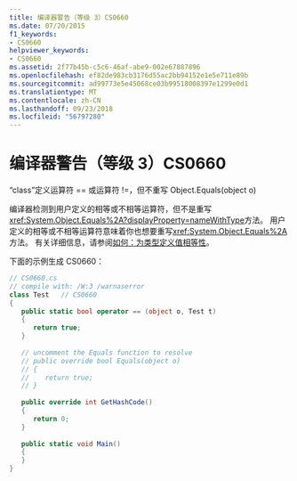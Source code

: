 ```yaml
---
title: 编译器警告（等级 3）CS0660
ms.date: 07/20/2015
f1_keywords:
- CS0660
helpviewer_keywords:
- CS0660
ms.assetid: 2f77b45b-c5c6-46af-abe9-002e67887896
ms.openlocfilehash: ef82de983cb3176d55ac2bb94152e1e5e711e89b
ms.sourcegitcommit: ad99773e5e45068ce03b99518008397e1299e0d1
ms.translationtype: MT
ms.contentlocale: zh-CN
ms.lasthandoff: 09/23/2018
ms.locfileid: "56797280"
---
```

# <a name="compiler-warning-level-3-cs0660"></a>编译器警告（等级 3）CS0660

“class”定义运算符 == 或运算符 !=，但不重写 Object.Equals(object o)  
  
编译器检测到用户定义的相等或不相等运算符，但不是重写<xref:System.Object.Equals%2A?displayProperty=nameWithType>方法。 用户定义的相等或不相等运算符意味着你也想要重写<xref:System.Object.Equals%2A>方法。 有关详细信息，请参阅[如何：为类型定义值相等性](../programming-guide/statements-expressions-operators/how-to-define-value-equality-for-a-type.md)。
  
下面的示例生成 CS0660：  

```csharp
// CS0660.cs  
// compile with: /W:3 /warnaserror  
class Test   // CS0660  
{  
   public static bool operator == (object o, Test t)  
   {  
      return true;  
   }  
  
   // uncomment the Equals function to resolve  
   // public override bool Equals(object o)  
   // {  
   //    return true;  
   // }  
  
   public override int GetHashCode()  
   {  
      return 0;  
   }  
  
   public static void Main()  
   {  
   }  
}  
```

